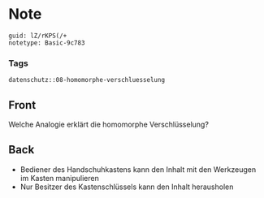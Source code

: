 # Note
```
guid: lZ/rKPS(/+
notetype: Basic-9c783
```

### Tags
```
datenschutz::08-homomorphe-verschluesselung
```

## Front
Welche Analogie erklärt die homomorphe Verschlüsselung?

## Back
<ul><li>Bediener des Handschuhkastens kann den Inhalt mit den Werkzeugen im Kasten manipulieren</li><li>Nur Besitzer des Kastenschlüssels kann den Inhalt herausholen</li></ul>
